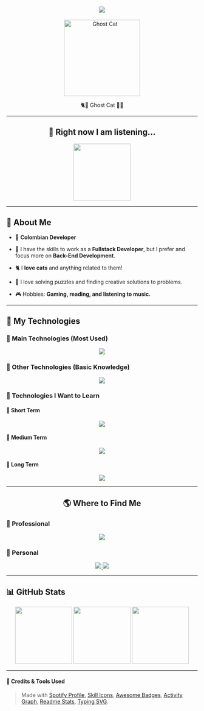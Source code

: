 <!-- Header / Titulo principal -->
<h1 align="center">
    <img src="https://readme-typing-svg.herokuapp.com?font=Fira+Code&size=40&duration=4000&pause=1000&color=FFD700&center=true&vCenter=true&multiline=true&width=650&height=120&lines=Hello,+I'm+Miguel!;Welcome+to+my+GitHub!"/>
</h1>
<p align="center">
  <img src="https://i.postimg.cc/Vsg3bvWF/test.jpg" alt="Ghost Cat" width="200px"/>
</p>
<p align="center">
  ‍🐈👀 Ghost Cat 🐾👻
</p>

---

<h2 align="center">🎵 Right now I am listening...</h2>
<p align="center">
    <a href="spotify.com">
    <img src="https://spotify-github-profile.kittinanx.com/api/view?uid=fisaajf2jcendz40ny6vsyl32&cover_image=true&theme=novatorem&show_offline=false&background_color=121212&interchange=false&bar_color=defd02&bar_color_cover=true)](https://github.com/kittinan/spotify-github-profile" height="150px">
  </a>
</p>

---

## 📛 About Me

- 🏬 **Colombian Developer**
- 🪪 I have the skills to work as a **Fullstack Developer**, but I prefer and focus more on **Back-End Development**.
- 🐈 I **love cats** and anything related to them!

- 🧩 I love solving puzzles and finding creative solutions to problems.
- 🎮 Hobbies: **Gaming, reading, and listening to music.**

---

## 🚀 My Technologies

### 🔹 Main Technologies (Most Used)
<p align="center">
  <a href="https://skillicons.dev">
    <img src="https://skillicons.dev/icons?i=java,spring,mysql,postgres,php,js,html,css,bootstrap" />
  </a>
</p>

### 🔸 Other Technologies (Basic Knowledge)
<p align="center">
  <a href="https://skillicons.dev">
    <img src="https://skillicons.dev/icons?i=jquery,ts,cpp,react,nodejs,git,linux" />
  </a>
</p>

### 🌱 Technologies I Want to Learn

#### 🔹 Short Term
<p align="center">
  <a href="https://skillicons.dev">
    <img src="https://skillicons.dev/icons?i=docker,mongodb,nextjs,tailwind,kali" />
  </a>
</p>

#### 🔸 Medium Term
<p align="center">
  <a href="https://skillicons.dev">
    <img src="https://skillicons.dev/icons?i=angular,nestjs,dotnet,aws,cs,laravel" />
  </a>
</p>

#### 🔻 Long Term
<p align="center">
  <a href="https://skillicons.dev">
    <img src="https://skillicons.dev/icons?i=androidstudio,flutter,vim,wordpress" />
  </a>
</p>

---

<h2 align="center">🌎 Where to Find Me</h2>

### 💼 Professional

<p align="center">
  <a href="https://www.linkedin.com/in/miguel-angel-castro-8513b5230/">
    <img src="https://img.shields.io/badge/LinkedIn-0077B5?style=for-the-badge&logo=linkedin&logoColor=white">
  </a>
</p>

### 🏡 Personal

<p align="center">
  <a href="https://www.instagram.com/migue_macf/?hl=es-la">
    <img src="https://img.shields.io/badge/Instagram-E4405F?style=for-the-badge&logo=instagram&logoColor=white" />
  </a>
  <a href="https://discordapp.com/users/593272913755504640">
    <img src="https://img.shields.io/badge/Discord-7289DA?style=for-the-badge&logo=discord&logoColor=white" />
  </a>
</p>

---

## 📊 GitHub Stats

<p align="center">
<img src="https://github-readme-stats.vercel.app/api/top-langs/?username=Miguel52CF&layout=compact&theme=merko" height="150px" />
<img src="https://github-readme-stats.vercel.app/api?username=Miguel52CF&show_icons=true&theme=merko" height="150px" />
<img src="https://github-readme-streak-stats.herokuapp.com/?user=Miguel52CF&theme=merko" height="150px" /></p>

---

#### 🔧 Credits & Tools Used

> Made with [Spotify Profile](https://github.com/kittinan/spotify-github-profile), [Skill Icons](https://github.com/tandpfun/skill-icons), [Awesome Badges](https://dev.to/envoy_/150-badges-for-github-pnk), [Activity Graph](https://github.com/Ashutosh00710/github-readme-activity-graph), [Readme Stats](https://github.com/anuraghazra/github-readme-stats), [Typing SVG](https://github.com/DenverCoder1/readme-typing-svg).
